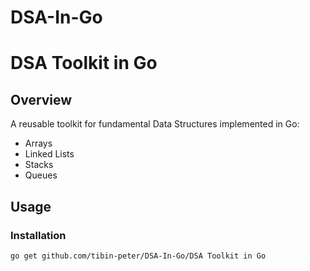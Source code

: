 # DSA-In-Go
# DSA Toolkit in Go

## Overview
A reusable toolkit for fundamental Data Structures implemented in Go:
- Arrays
- Linked Lists
- Stacks
- Queues

## Usage

### Installation
```bash
go get github.com/tibin-peter/DSA-In-Go/DSA Toolkit in Go
